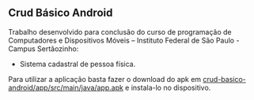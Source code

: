 ## Crud Básico Android

Trabalho desenvolvido para conclusão do curso de programação de Computadores e Dispositivos Móveis – Instituto Federal de São Paulo - Campus Sertãozinho:

- Sistema cadastral de pessoa física.

Para utilizar a aplicação basta fazer o download do apk em <a href="https://github.com/AlvaroFerreiraAlves/crud-basico-android/blob/master/app/src/main/java/app.apk">crud-basico-android/app/src/main/java/app.apk</a> e instala-lo no dispositivo.

